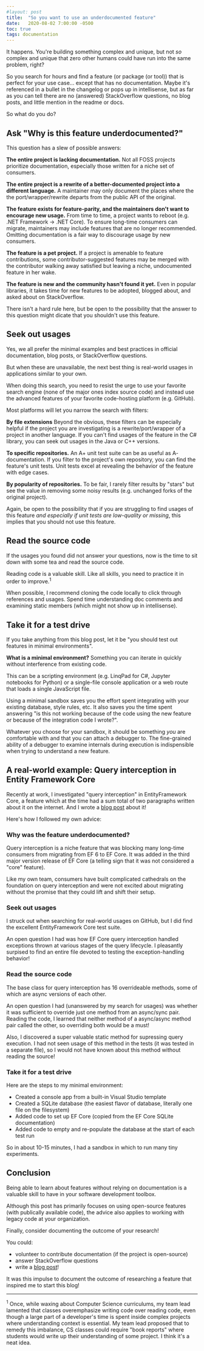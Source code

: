 ```yaml
---
#layout: post
title:  "So you want to use an underdocumented feature"
date:   2020-08-02 7:00:00 -0500
toc: true
tags: documentation
---
```

It happens. You're building something complex and unique, but not *so* complex and unique that zero other humans could have run into the same problem, right?

So you search for hours and find a feature (or package (or tool)) that is perfect for your use case... except that has no documentation. Maybe it's referenced in a bullet in the changelog or pops up in intellisense, but as far as you can tell there are no (answered) StackOverflow questions, no blog posts, and little mention in the readme or docs.

So what do you do?

## Ask "Why is this feature underdocumented?"

This question has a slew of possible answers:

**The entire project is lacking documentation.** Not all FOSS projects prioritize documentation, especially those written for a niche set of consumers.

**The entire project is a rewrite of a better-documented project into a different language.** A maintainer may only document the places where the  the port/wrapper/rewrite departs from the public API of the original.

**The feature exists for feature-parity, and the maintainers don't want to encourage new usage.** From time to time, a project wants to reboot (e.g. .NET Framework -> .NET Core). To ensure long-time consumers can migrate, maintainers may include features that are no longer recommended. Omitting documentation is a fair way to discourage usage by new consumers.

**The feature is a pet project.** If a project is amenable to feature contributions, some contributor-suggested features may be merged with the contributor walking away satisfied but leaving a niche, undocumented feature in her wake.

**The feature is new and the community hasn't found it yet.** Even in popular libraries, it takes time for new features to be adopted, blogged about, and asked about on StackOverflow.

There isn't a hard rule here, but be open to the possibility that the answer to this question might dicate that you shouldn't use this feature.

## Seek out usages

Yes, we all prefer the minimal examples and best practices in official documentation, blog posts, or StackOverflow questions.

But when these are unavailable, the next best thing is real-world usages in applications similar to your own.

When doing this search, you need to resist the urge to use your favorite search engine (none of the major ones index source code) and instead use the advanced features of your favorite code-hosting platform (e.g. GitHub). 

Most platforms will let you narrow the search with filters:

**By file extensions** Beyond the obvious, these filters can be especially helpful if the project you are investigating is a rewrite/port/wrapper of a project in another language. If you can't find usages of the feature in the C# library, you can seek out usages in the Java or C++ versions.

**To specific repositories.** An A+ unit test suite can be as useful as A- documentation. If you filter to the project's own repository, you can find the feature's unit tests. Unit tests excel at revealing the behavior of the feature with edge cases.

**By popularity of repositories.** To be fair, I rarely filter results by "stars" but see the value in removing some noisy results (e.g. unchanged forks of the original project).

Again, be open to the possibility that if you are struggling to find usages of this feature *and especially if unit tests are low-quality or missing*, this implies that you should not use this feature.

## Read the source code

If the usages you found did not answer your questions, now is the time to sit down with some tea and read the source code.

Reading code is a valuable skill. Like all skills, you need to practice it in order to improve.<sup>1</sup>

When possible, I recommend cloning the code locally to click through references and usages. Spend time understanding doc comments and examining static members (which might not show up in intellisense).

## Take it for a test drive

If you take anything from this blog post, let it be "you should test out features in minimal environments".

**What is a minimal environment?** Something you can iterate in quickly without interference from existing code. 

This can be a scripting environment (e.g. LinqPad for C#, Jupyter notebooks for Python) or a single-file console application or a web route that loads a single JavaScript file.

Using a minimal sandbox saves you the effort spent integrating with your existing database, style rules, etc. It also saves you the time spent answering "is this not working because of the code using the new feature or because of the integration code I wrote?".

Whatever you choose for your sandbox, it should be something *you* are comfortable with and that you can attach a debugger to. The fine-grained ability of a debugger to examine internals during execution is indispensible when trying to understand a new feature.

## A real-world example: Query interception in Entity Framework Core

Recently at work, I investigated "query interception" in EntityFramework Core, a feature which at the time had a sum total of two paragraphs written about it on the internet. And I wrote a [blog post](https://lizzy-gallagher.github.io/query-interception-entity-framework/) about it!

Here's how I followed my own advice:

### Why was the feature underdocumented?

Query interception is a niche feature that was blocking many long-time consumers from migrating from EF 6 to EF Core. It was added in the third major version release of EF Core (a telling sign that it was not considered a "core" feature).

Like my own team, consumers have built complicated cathedrals on the foundation on query interception and were not excited about migrating without the promise that they could lift and shift their setup.

### Seek out usages

I struck out when searching for real-world usages on GitHub, but I did find the excellent EntityFramework Core test suite. 

An open question I had was how EF Core query interception handled exceptions thrown at various stages of the query lifecycle. I pleasantly surpised to find an entire file devoted to testing the exception-handling behavior!

### Read the source code

The base class for query interception has 16 overrideable methods, some of which are async versions of each other. 

An open question I had (unanswered by my search for usages) was whether it was sufficient to override just one method from an async/sync pair. Reading the code, I learned that neither method of a async/async method pair called the other, so overriding both would be a must!

Also, I discovered a super valuable static method for supressing query execution. I had not seen usage of this method in the tests (it was tested in a separate file), so I would not have known about this method without reading the source!

### Take it for a test drive

Here are the steps to my minimal environment:
- Created a console app from a built-in Visual Studio template
- Created a SQLite database (the easiest flavor of database, literally one file on the filesystem)
- Added code to set up EF Core (copied from the EF Core SQLite documentation)
- Added code to empty and re-populate the database at the start of each test run

So in about 10-15 minutes, I had a sandbox in which to run many tiny experiments.

## Conclusion

Being able to learn about features without relying on documentation is a valuable skill to have in your software development toolbox. 

Although this post has primarily focuses on using open-source features (with publically available code), the advice also applies to working with legacy code at your organization.

Finally, consider documenting the outcome of your research!

You could:
- volunteer to contribute documentation (if the project is open-source)
- answer StackOverflow questions
- write a [blog post](https://lizzy-gallagher.github.io/query-interception-entity-framework/)!

It was this impulse to document the outcome of researching a feature that inspired me to start this blog!

---

<sup>1</sup> Once, while waxing about Computer Science curriculums, my team lead lamented that classes overemphasize writing code over reading code, even though a large part of a developer's time is spent inside complex projects where understanding context is essential. My team lead proposed that to remedy this imbalance, CS classes could require "book reports" where students would write up their understanding of some project. I think it's a neat idea.